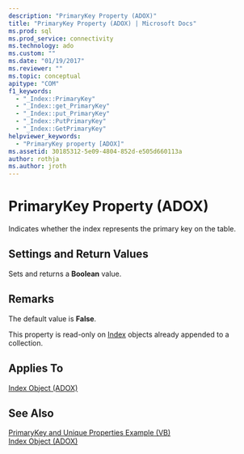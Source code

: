 ```yaml
---
description: "PrimaryKey Property (ADOX)"
title: "PrimaryKey Property (ADOX) | Microsoft Docs"
ms.prod: sql
ms.prod_service: connectivity
ms.technology: ado
ms.custom: ""
ms.date: "01/19/2017"
ms.reviewer: ""
ms.topic: conceptual
apitype: "COM"
f1_keywords: 
  - "_Index::PrimaryKey"
  - "_Index::get_PrimaryKey"
  - "_Index::put_PrimaryKey"
  - "_Index::PutPrimaryKey"
  - "_Index::GetPrimaryKey"
helpviewer_keywords: 
  - "PrimaryKey property [ADOX]"
ms.assetid: 30185312-5e09-4804-852d-e505d660113a
author: rothja
ms.author: jroth
---
```

# PrimaryKey Property (ADOX)
Indicates whether the index represents the primary key on the table.  
  
## Settings and Return Values  
 Sets and returns a **Boolean** value.  
  
## Remarks  
 The default value is **False**.  
  
 This property is read-only on [Index](./index-object-adox.md) objects already appended to a collection.  
  
## Applies To  
 [Index Object (ADOX)](./index-object-adox.md)  
  
## See Also  
 [PrimaryKey and Unique Properties Example (VB)](./primarykey-and-unique-properties-example-vb.md)   
 [Index Object (ADOX)](./index-object-adox.md)